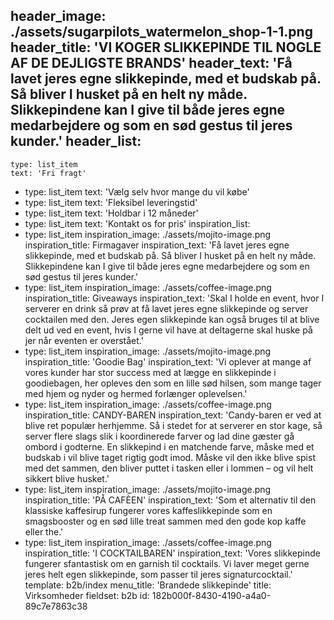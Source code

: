 header_image: ./assets/sugarpilots_watermelon_shop-1-1.png
header_title: 'VI KOGER SLIKKEPINDE TIL NOGLE AF DE DEJLIGSTE BRANDS'
header_text: 'Få lavet jeres egne slikkepinde, med et budskab på. Så bliver I husket på en helt ny måde. Slikkepindene kan I give til både jeres egne medarbejdere og som en sød gestus til jeres kunder.'
header_list:
  -
    type: list_item
    text: 'Fri fragt'
  -
    type: list_item
    text: 'Vælg selv hvor mange du vil købe'
  -
    type: list_item
    text: 'Fleksibel leveringstid'
  -
    type: list_item
    text: 'Holdbar i 12 måneder'
  -
    type: list_item
    text: 'Kontakt os for pris'
inspiration_list:
  -
    type: list_item
    inspiration_image: ./assets/mojito-image.png
    inspiration_title: Firmagaver
    inspiration_text: 'Få lavet jeres egne slikkepinde, med et budskab på. Så bliver I husket på en helt ny måde. Slikkepindene kan I give til både jeres egne medarbejdere og som en sød gestus til jeres kunder.'
  -
    type: list_item
    inspiration_image: ./assets/coffee-image.png
    inspiration_title: Giveaways
    inspiration_text: 'Skal I holde en event, hvor I serverer en drink så prøv at få lavet jeres egne slikkepinde og server cocktailen med den. Jeres egen slikkepinde kan også bruges til at blive delt ud ved en event, hvis I gerne vil have at deltagerne skal huske på jer når eventen er overstået.'
  -
    type: list_item
    inspiration_image: ./assets/mojito-image.png
    inspiration_title: 'Goodie Bag'
    inspiration_text: 'Vi oplever at mange af vores kunder har stor success med at lægge en slikkepinde i goodiebagen, her opleves den som en lille sød hilsen, som mange tager med hjem og nyder og hermed forlænger oplevelsen.'
  -
    type: list_item
    inspiration_image: ./assets/coffee-image.png
    inspiration_title: CANDY-BAREN
    inspiration_text: 'Candy-baren er ved at blive ret populær herhjemme. Så i stedet for at serverer en stor kage, så server flere slags slik i koordinerede farver og lad dine gæster gå ombord i godterne. En slikkepind i en matchende farve, måske med et budskab i vil blive taget rigtig godt imod. Måske vil den ikke blive spist med det sammen, den bliver puttet i tasken eller i lommen – og vil helt sikkert blive husket.'
  -
    type: list_item
    inspiration_image: ./assets/mojito-image.png
    inspiration_title: 'PÅ CAFÈEN'
    inspiration_text: 'Som et alternativ til den klassiske kaffesirup fungerer vores kaffeslikkepinde som en smagsbooster og en sød lille treat sammen med den gode kop kaffe eller the.'
  -
    type: list_item
    inspiration_image: ./assets/coffee-image.png
    inspiration_title: 'I COCKTAILBAREN'
    inspiration_text: 'Vores slikkepinde fungerer sfantastisk om en garnish til cocktails. Vi laver meget gerne jeres helt egen slikkepinde, som passer til jeres signaturcocktail.'
template: b2b/index
menu_title: 'Brandede slikkepinde'
title: Virksomheder
fieldset: b2b
id: 182b000f-8430-4190-a4a0-89c7e7863c38
